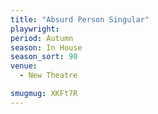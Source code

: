 ```yaml
---
title: "Absurd Person Singular"
playwright:
period: Autumn
season: In House
season_sort: 90
venue:
  - New Theatre

smugmug: XKFt7R
---
```

